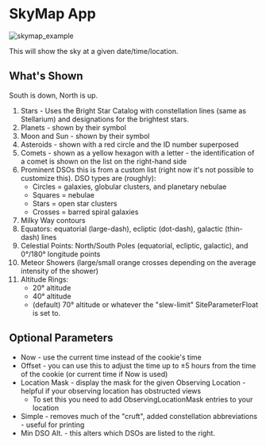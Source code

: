 # SkyMap App

![skymap_example](https://user-images.githubusercontent.com/485748/147896893-eb9bf2b3-43d7-485a-81be-a50dd603e5d9.png)

This will show the sky at a given date/time/location.

## What's Shown

South is down, North is up.

1. Stars - Uses the Bright Star Catalog with constellation lines (same as Stellarium) and designations for the brightest stars.
2. Planets - shown by their symbol
3. Moon and Sun - shown by their symbol
4. Asteroids - shown with a red circle and the ID number superposed
5. Comets - shown as a yellow hexagon with a letter - the identification of a comet is shown on the list on the right-hand side
6. Prominent DSOs this is from a custom list (right now it's not possible to customize this).  DSO types are (roughly):
    * Circles = galaxies, globular clusters, and planetary nebulae
    * Squares = nebulae
    * Stars = open star clusters
    * Crosses = barred spiral galaxies
7. Milky Way contours
8. Equators: equatorial (large-dash), ecliptic (dot-dash), galactic (thin-dash) lines
9. Celestial Points: North/South Poles (equatorial, ecliptic, galactic), and 0°/180° longitude points
10. Meteor Showers (large/small orange crosses depending on the average intensity of the shower)
11. Altitude Rings:
    * 20° altitude
    * 40° altitude
    * (default) 70° altitude or whatever the "slew-limit" SiteParameterFloat is set to.

## Optional Parameters

* Now - use the current time instead of the cookie's time
* Offset - you can use this to adjust the time up to ±5 hours from the time of the cookie (or current time if Now is used)
* Location Mask - display the mask for the given Observing Location - helpful if your observing location has obstructed views
    * To set this you need to add ObservingLocationMask entries to your location
* Simple - removes much of the "cruft", added constellation abbreviations - useful for printing
* Min DSO Alt. - this alters which DSOs are listed to the right.
